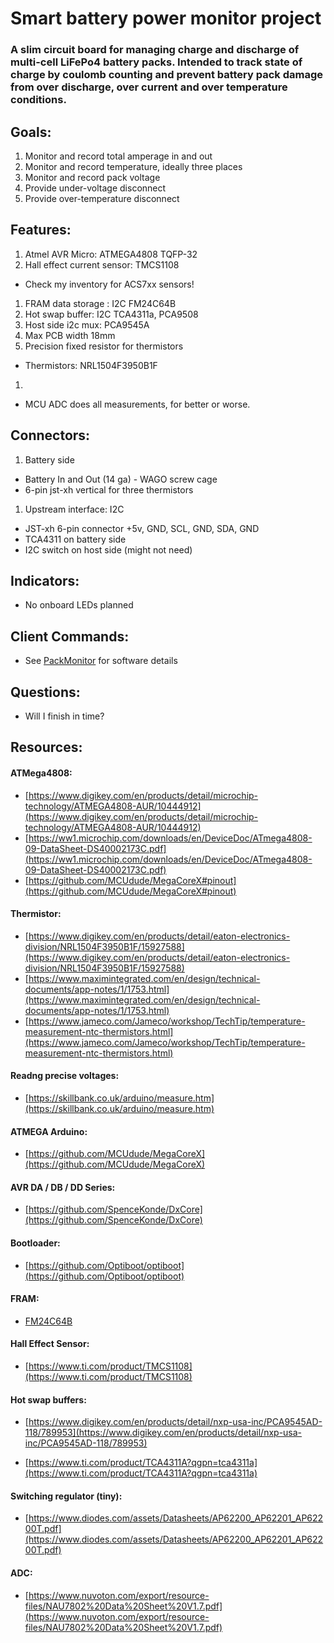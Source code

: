 # Smart battery power monitor project

### A slim circuit board for managing charge and discharge of multi-cell LiFePo4 battery packs. Intended to track state of charge by coulomb counting and prevent battery pack damage from over discharge, over current and over temperature conditions.

## Goals:

1. Monitor and record total amperage in and out
2. Monitor and record temperature, ideally three places
3. Monitor and record pack voltage
4. Provide under-voltage disconnect
5. Provide over-temperature disconnect

## Features:

1. Atmel AVR Micro: ATMEGA4808 TQFP-32
1. Hall effect current sensor: TMCS1108 
 * Check my inventory for ACS7xx sensors!
1. FRAM data storage : I2C FM24C64B
1. Hot swap buffer: I2C TCA4311a, PCA9508
1. Host side i2c mux: PCA9545A
1. Max PCB width 18mm
1. Precision fixed resistor for thermistors
 * Thermistors: NRL1504F3950B1F
1.
 * MCU ADC does all measurements, for better or worse.

## Connectors:

1. Battery side
 * Battery In and Out (14 ga) - WAGO screw cage
 * 6-pin jst-xh vertical for three thermistors
1. Upstream interface: I2C
 * JST-xh 6-pin connector +5v, GND, SCL, GND, SDA, GND
 * TCA4311 on battery side
 * I2C switch on host side (might not need)

## Indicators:

* No onboard LEDs planned

## Client Commands:

* See [PackMonitor](https://github.com/gordonthree/packmonitor) for software details

## Questions:

* Will I finish in time?

## Resources:

#### ATMega4808:

* [https://www.digikey.com/en/products/detail/microchip-technology/ATMEGA4808-AUR/10444912](https://www.digikey.com/en/products/detail/microchip-technology/ATMEGA4808-AUR/10444912)
* [https://ww1.microchip.com/downloads/en/DeviceDoc/ATmega4808-09-DataSheet-DS40002173C.pdf](https://ww1.microchip.com/downloads/en/DeviceDoc/ATmega4808-09-DataSheet-DS40002173C.pdf)
* [https://github.com/MCUdude/MegaCoreX#pinout](https://github.com/MCUdude/MegaCoreX#pinout)

#### Thermistor:

* [https://www.digikey.com/en/products/detail/eaton-electronics-division/NRL1504F3950B1F/15927588](https://www.digikey.com/en/products/detail/eaton-electronics-division/NRL1504F3950B1F/15927588)
* [https://www.maximintegrated.com/en/design/technical-documents/app-notes/1/1753.html](https://www.maximintegrated.com/en/design/technical-documents/app-notes/1/1753.html)
* [https://www.jameco.com/Jameco/workshop/TechTip/temperature-measurement-ntc-thermistors.html](https://www.jameco.com/Jameco/workshop/TechTip/temperature-measurement-ntc-thermistors.html)

#### Readng precise voltages:

* [https://skillbank.co.uk/arduino/measure.htm](https://skillbank.co.uk/arduino/measure.htm)

#### ATMEGA Arduino:

* [https://github.com/MCUdude/MegaCoreX](https://github.com/MCUdude/MegaCoreX)

#### AVR DA / DB / DD Series:

* [https://github.com/SpenceKonde/DxCore](https://github.com/SpenceKonde/DxCore)
#### Bootloader:

* [https://github.com/Optiboot/optiboot](https://github.com/Optiboot/optiboot)

#### FRAM:

* [FM24C64B](https://www.digikey.com/en/products/detail/cypress-semiconductor-corp/FM24C64B-GTR/3788931)

#### Hall Effect Sensor:

* [https://www.ti.com/product/TMCS1108](https://www.ti.com/product/TMCS1108)

#### Hot swap buffers:

* [https://www.digikey.com/en/products/detail/nxp-usa-inc/PCA9545AD-118/789953](https://www.digikey.com/en/products/detail/nxp-usa-inc/PCA9545AD-118/789953)

* [https://www.ti.com/product/TCA4311A?qgpn=tca4311a](https://www.ti.com/product/TCA4311A?qgpn=tca4311a)
#### Switching regulator (tiny):

* [https://www.diodes.com/assets/Datasheets/AP62200_AP62201_AP62200T.pdf](https://www.diodes.com/assets/Datasheets/AP62200_AP62201_AP62200T.pdf)

#### ADC:

* [https://www.nuvoton.com/export/resource-files/NAU7802%20Data%20Sheet%20V1.7.pdf](https://www.nuvoton.com/export/resource-files/NAU7802%20Data%20Sheet%20V1.7.pdf)

